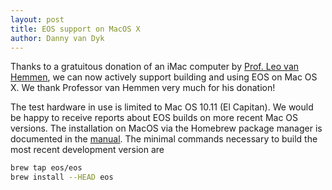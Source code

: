 ```yaml
---
layout: post
title: EOS support on MacOS X
author: Danny van Dyk
---
```


Thanks to a gratuitous donation of an iMac computer by [Prof. Leo van
Hemmen](http://www.professoren.tum.de/en/van-hemmen-leo/), we can now actively
support building and using EOS on Mac OS X. We thank Professor van Hemmen very
much for his donation!

The test hardware in use is limited to Mac OS 10.11 (El Capitan). We would be
happy to receive reports about EOS builds on more recent Mac OS versions. The
installation on MacOS via the Homebrew package manager is documented in the
[manual](manual/manual.pdf).  The minimal commands necessary to build the most
recent development version are

~~~bash
brew tap eos/eos
brew install --HEAD eos
~~~
